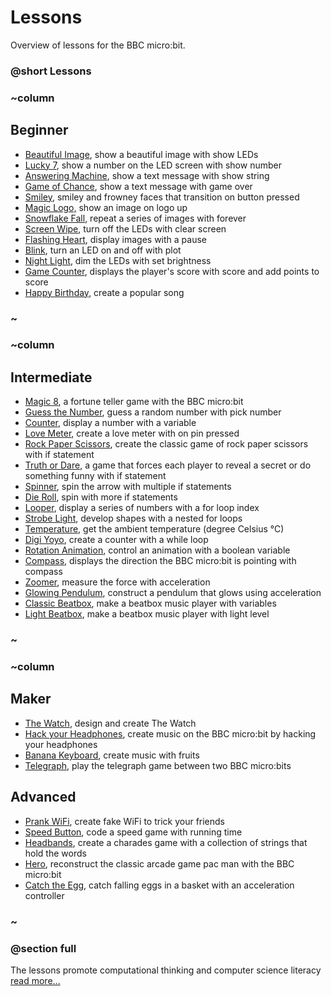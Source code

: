 # Lessons 

Overview of lessons for the BBC micro:bit.

### @short Lessons

### ~column 

## Beginner

* [Beautiful Image](/microbit/lessons/beautiful-image), show a beautiful image with show LEDs
* [Lucky 7](/microbit/lessons/lucky-7), show a number on the LED screen with show number
* [Answering Machine](/microbit/lessons/answering-machine), show a text message with show string
* [Game of Chance](/microbit/lessons/game-of-chance), show a text message with game over
* [Smiley,](/microbit/lessons/smiley) smiley and frowney faces that transition on button pressed
* [Magic Logo,](/microbit/lessons/magic-logo) show an image on logo up
* [Snowflake Fall](/microbit/lessons/snowflake-fall), repeat a series of images with forever
* [Screen Wipe](/microbit/lessons/screen-wipe), turn off the LEDs with clear screen
* [Flashing Heart](/microbit/lessons/flashing-heart), display images with a pause
* [Blink](/microbit/lessons/blink), turn an LED on and off with plot
* [Night Light](/microbit/lessons/night-light), dim the LEDs with set brightness
* [Game Counter](/microbit/lessons/game-counter), displays the player's score with score and add points to score
* [Happy Birthday](/microbit/lessons/happy-birthday), create a popular song

### ~

### ~column 

## Intermediate

* [Magic 8](/microbit/lessons/magic-8), a fortune teller game with the BBC micro:bit
* [Guess the Number](/microbit/lessons/guess-the-number),  guess a random number with pick number
* [Counter](/microbit/lessons/counter), display a number with a variable
* [Love Meter](/microbit/lessons/love-meter), create a love meter with on pin pressed
* [Rock Paper Scissors](/microbit/lessons/rock-paper-scissors), create the classic game of rock paper scissors with if statement
* [Truth or Dare](/microbit/lessons/truth-or-dare), a game that forces each player to reveal a secret or do something funny with if statement
* [Spinner](/microbit/lessons/spinner), spin the arrow with multiple if statements
* [Die Roll](/microbit/lessons/die-roll), spin with more if statements
* [Looper](/microbit/lessons/looper), display a series of numbers with a for loop index
* [Strobe Light](/microbit/lessons/strobe-light), develop shapes with a nested for loops
* [Temperature](/microbit/lessons/temperature), get the ambient temperature (degree Celsius °C)
* [Digi Yoyo](/microbit/lessons/digi-yoyo), create a counter with a while loop
* [Rotation Animation](/microbit/lessons/rotation-animation), control an animation with a boolean variable
* [Compass](/microbit/lessons/compass), displays the direction the BBC micro:bit is pointing with compass
* [Zoomer](/microbit/lessons/zoomer), measure the force with acceleration
* [Glowing Pendulum](/microbit/lessons/glowing-pendulum), construct a pendulum that glows using acceleration
* [Classic Beatbox](/microbit/lessons/classic-beatbox), make a beatbox music player with variables
* [Light Beatbox](/microbit/lessons/light-beatbox), make a beatbox music player with light level

### ~

### ~column 

## Maker

* [The Watch](/microbit/lessons/the-watch), design and create The Watch
* [Hack your Headphones](/microbit/lessons/hack-your-headphones), create music on the BBC micro:bit by hacking your headphones
* [Banana Keyboard](/microbit/lessons/banana-keyboard), create music with fruits
* [Telegraph](/microbit/lessons/telegraph), play the telegraph game between two BBC micro:bits

## Advanced
* [Prank WiFi](/microbit/lessons/prank-wifi), create fake WiFi to trick your friends
* [Speed Button](/microbit/lessons/speed-button), code a speed game with running time
* [Headbands](/microbit/lessons/headbands), create a charades game with a collection of strings that hold the words
* [Hero](/microbit/lessons/hero), reconstruct the classic arcade game pac man with the BBC micro:bit
* [Catch the Egg](/microbit/lessons/catch-the-egg-game), catch falling eggs in a basket with an acceleration controller
### ~

### @section full

The lessons promote computational thinking and computer science literacy[ read more...](/microbit/lessons/teach)

